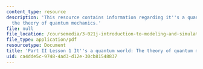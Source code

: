 ```yaml
---
content_type: resource
description: 'This resource contains information regarding it''s a quantum world:
  the theory of quantum mechanics.'
file: null
file_location: /coursemedia/3-021j-introduction-to-modeling-and-simulation-spring-2012/ca4dde5c97484ad3d12e30cb81548837_MIT3_021JS12_L1.pdf
file_type: application/pdf
resourcetype: Document
title: 'Part II Lesson 1 It''s a quantum world: The theory of quantum mechanics'
uid: ca4dde5c-9748-4ad3-d12e-30cb81548837
---
```

